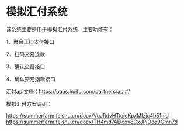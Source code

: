 # 模拟汇付系统
该系统主要是用于模拟汇付系统，主要功能有：

1、聚合正扫支付接口

2、扫码交易退款

3、确认交易接口

4、确认交易退款接口

汇付api文档：https://paas.huifu.com/partners/api#/

模拟汇付方案调研：

https://summerfarm.feishu.cn/docx/VuJRdyHTtojeKpxMIzjc4b51nid
https://summerfarm.feishu.cn/docx/TH4md7AEIoxv8CxJPjOcd9Gmn7d
